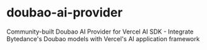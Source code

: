 # doubao-ai-provider
Community-built Doubao AI Provider for Vercel AI SDK - Integrate Bytedance's Doubao models with Vercel's AI application framework
